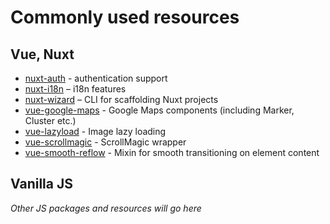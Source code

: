 # Commonly used resources

## Vue, Nuxt
- [nuxt-auth](https://auth.nuxtjs.org/) - authentication support
- [nuxt-i18n](https://github.com/nuxt-community/nuxt-i18n) – i18n features
- [nuxt-wizard](https://github.com/brainz-cz/nuxt-wizard) – CLI for scaffolding Nuxt projects
- [vue-google-maps](https://github.com/xkjyeah/vue-google-maps) - Google Maps components (including Marker, Cluster etc.)
- [vue-lazyload](https://github.com/hilongjw/vue-lazyload) - Image lazy loading
- [vue-scrollmagic](https://github.com/magr0s/vue-scrollmagic) - ScrollMagic wrapper
- [vue-smooth-reflow](https://github.com/guanzo/vue-smooth-reflow) - Mixin for smooth transitioning on element content 

## Vanilla JS
*Other JS packages and resources will go here*
